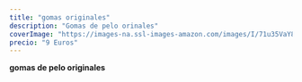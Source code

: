 ```yaml
---
title: "gomas originales"
description: "Gomas de pelo orinales"
coverImage: "https://images-na.ssl-images-amazon.com/images/I/71u35VaY88L._SY355_.jpg"
precio: "9 Euros"
---
```


**gomas de pelo originales** 

